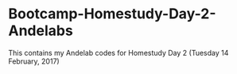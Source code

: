 # Bootcamp-Homestudy-Day-2-Andelabs
This contains my Andelab codes for Homestudy Day 2 (Tuesday 14 February, 2017)
